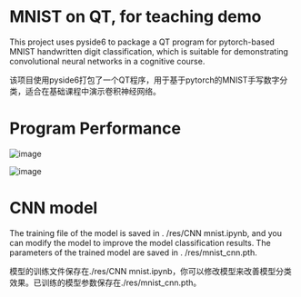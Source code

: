 # MNIST on QT, for teaching demo
 This project uses pyside6 to package a QT program for pytorch-based MNIST handwritten digit classification, which is suitable for demonstrating convolutional neural networks in a cognitive course.



该项目使用pyside6打包了一个QT程序，用于基于pytorch的MNIST手写数字分类，适合在基础课程中演示卷积神经网络。

# Program Performance

![image](https://github.com/refloor/MNIST-on-QT--for-teaching-demo/blob/main/README.assets/digit%201.png)

![image](https://github.com/refloor/MNIST-on-QT--for-teaching-demo/blob/main/README.assets/digit%208.png)

# CNN model

The training file of the model is saved in . /res/CNN mnist.ipynb, and you can modify the model to improve the model classification results. The parameters of the trained model are saved in . /res/mnist_cnn.pth.

模型的训练文件保存在./res/CNN mnist.ipynb，你可以修改模型来改善模型分类效果。已训练的模型参数保存在./res/mnist_cnn.pth。
